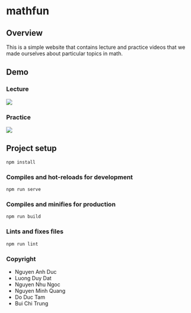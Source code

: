 # mathfun
## Overview
This is a simple website that contains lecture and practice videos that we made ourselves about particular topics in math.

## Demo
### Lecture 
![](./demo/lecture.png)
### Practice 
![](./demo/practice.png)

## Project setup
```
npm install
```

### Compiles and hot-reloads for development
```
npm run serve
```

### Compiles and minifies for production
```
npm run build
```

### Lints and fixes files
```
npm run lint
```

### Copyright
+ Nguyen Anh Duc
+ Luong Duy Dat
+ Nguyen Nhu Ngoc
+ Nguyen Minh Quang
+ Do Duc Tam
+ Bui Chi Trung